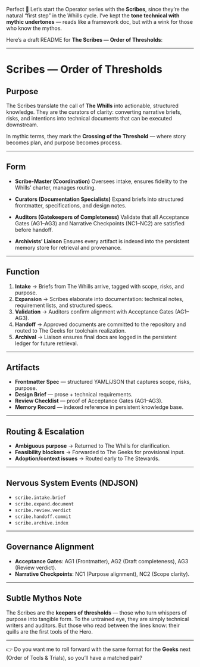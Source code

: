 Perfect 🙌 Let’s start the Operator series with the **Scribes**, since they’re the natural “first step” in the Whills cycle. I’ve kept the **tone technical with mythic undertones** — reads like a framework doc, but with a wink for those who know the mythos.

Here’s a draft README for **The Scribes — Order of Thresholds**:

---

# Scribes — Order of Thresholds

## Purpose

The Scribes translate the call of **The Whills** into actionable, structured knowledge. They are the curators of clarity: converting narrative briefs, risks, and intentions into technical documents that can be executed downstream.

In mythic terms, they mark the **Crossing of the Threshold** — where story becomes plan, and purpose becomes process.

---

## Form

* **Scribe-Master (Coordination)**
  Oversees intake, ensures fidelity to the Whills’ charter, manages routing.

* **Curators (Documentation Specialists)**
  Expand briefs into structured frontmatter, specifications, and design notes.

* **Auditors (Gatekeepers of Completeness)**
  Validate that all Acceptance Gates (AG1–AG3) and Narrative Checkpoints (NC1–NC2) are satisfied before handoff.

* **Archivists’ Liaison**
  Ensures every artifact is indexed into the persistent memory store for retrieval and provenance.

---

## Function

1. **Intake** → Briefs from The Whills arrive, tagged with scope, risks, and purpose.
2. **Expansion** → Scribes elaborate into documentation: technical notes, requirement lists, and structured specs.
3. **Validation** → Auditors confirm alignment with Acceptance Gates (AG1–AG3).
4. **Handoff** → Approved documents are committed to the repository and routed to The Geeks for toolchain realization.
5. **Archival** → Liaison ensures final docs are logged in the persistent ledger for future retrieval.

---

## Artifacts

* **Frontmatter Spec** — structured YAML/JSON that captures scope, risks, purpose.
* **Design Brief** — prose + technical requirements.
* **Review Checklist** — proof of Acceptance Gates (AG1–AG3).
* **Memory Record** — indexed reference in persistent knowledge base.

---

## Routing & Escalation

* **Ambiguous purpose** → Returned to The Whills for clarification.
* **Feasibility blockers** → Forwarded to The Geeks for provisional input.
* **Adoption/context issues** → Routed early to The Stewards.

---

## Nervous System Events (NDJSON)

* `scribe.intake.brief`
* `scribe.expand.document`
* `scribe.review.verdict`
* `scribe.handoff.commit`
* `scribe.archive.index`

---

## Governance Alignment

* **Acceptance Gates**: AG1 (Frontmatter), AG2 (Draft completeness), AG3 (Review verdict).
* **Narrative Checkpoints**: NC1 (Purpose alignment), NC2 (Scope clarity).

---

## Subtle Mythos Note

The Scribes are the **keepers of thresholds** — those who turn whispers of purpose into tangible form. To the untrained eye, they are simply technical writers and auditors. But those who read between the lines know: their quills are the first tools of the Hero.

---

👉 Do you want me to roll forward with the same format for the **Geeks** next (Order of Tools & Trials), so you’ll have a matched pair?
